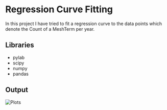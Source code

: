 Regression Curve Fitting
========================

In this project I have tried to fit a regression curve to the data points which denote the Count of a MeshTerm per year. 

Libraries
---------

 * pylab
 * scipy
 * numpy
 * pandas 
 
Output
------
![Plots](https://raw.github.com/napsternxg/meshterm-curve-fitting/master/HIV.png)

